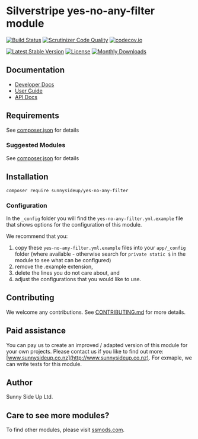 # Silverstripe yes-no-any-filter module
[![Build Status](https://travis-ci.org/sunnysideup/silverstripe-yes-no-any-filter.svg?branch=master)](https://travis-ci.org/sunnysideup/silverstripe-yes-no-any-filter)
[![Scrutinizer Code Quality](https://scrutinizer-ci.com/g/sunnysideup/silverstripe-yes-no-any-filter/badges/quality-score.png?b=master)](https://scrutinizer-ci.com/g/sunnysideup/silverstripe-yes-no-any-filter/?branch=master)
[![codecov.io](https://codecov.io/github/sunnysideup/silverstripe-yes-no-any-filter/coverage.svg?branch=master)](https://codecov.io/github/sunnysideup/silverstripe-yes-no-any-filter?branch=master)

[![Latest Stable Version](https://poser.pugx.org/sunnysideup/yes-no-any-filter/version)](https://packagist.org/packages/sunnysideup/yes-no-any-filter)
[![License](https://poser.pugx.org/sunnysideup/yes-no-any-filter/license)](https://packagist.org/packages/sunnysideup/yes-no-any-filter)
[![Monthly Downloads](https://poser.pugx.org/sunnysideup/yes-no-any-filter/d/monthly)](https://packagist.org/packages/sunnysideup/yes-no-any-filter)


## Documentation



 * [Developer Docs](docs/en/INDEX.md)
 * [User Guide](docs/en/userguide.md)
 * [API Docs](http://docs.ssmods.com/sunnysideup/yes-no-any-filter/classes.xhtml)


## Requirements



See [composer.json](composer.json) for details


### Suggested Modules



See [composer.json](composer.json) for details


## Installation


```
composer require sunnysideup/yes-no-any-filter
```

### Configuration



In the `_config` folder you will find the `yes-no-any-filter.yml.example`
file that shows options for the configuration of this module.

We recommend that you:

  1. copy these `yes-no-any-filter.yml.example` files into your
`app/_config` folder (where available - otherwise search for `private static $` in the module to see what can be configured)
  2. remove the .example extension,
  3. delete the lines you do not care about, and
  4. adjust the configurations that you would like to use.


## Contributing



We welcome any contributions. See [CONTRIBUTING.md](CONTRIBUTING.md) for more details.

## Paid assistance



You can pay us to create an improved / adapted version of this module for your own projects.  Please contact us if you like to find out more: [www.sunnysideup.co.nz](http://www.sunnysideup.co.nz).  For exmaple, we can write tests for this module.  

## Author



Sunny Side Up Ltd.


## Care to see more modules?

To find other modules, please visit [ssmods.com](http://ssmods.com/).
